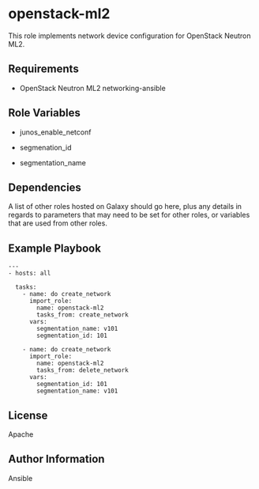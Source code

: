 openstack-ml2
=============
This role implements network device configuration for OpenStack Neutron ML2.

Requirements
------------
* OpenStack Neutron ML2 networking-ansible

Role Variables
--------------

* junos_enable_netconf

* segmenation_id
* segmentation_name

Dependencies
------------

A list of other roles hosted on Galaxy should go here, plus any details in
regards to parameters that may need to be set for other roles, or variables
that are used from other roles.

Example Playbook
----------------

```
---
- hosts: all

  tasks:
    - name: do create_network
      import_role:
        name: openstack-ml2
        tasks_from: create_network
      vars:
        segmentation_name: v101
        segmentation_id: 101

    - name: do create_network
      import_role:
        name: openstack-ml2
        tasks_from: delete_network
      vars:
        segmentation_id: 101
        segmentation_name: v101
```


License
-------
Apache

Author Information
------------------
Ansible
